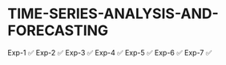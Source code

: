 # TIME-SERIES-ANALYSIS-AND-FORECASTING 
Exp-1  ✅
Exp-2  ✅
Exp-3  ✅
Exp-4  ✅
Exp-5  ✅
Exp-6  ✅
Exp-7  ✅
